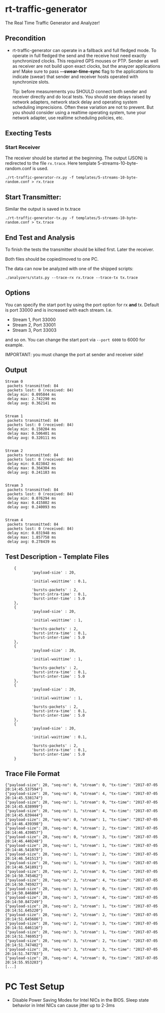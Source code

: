 # rt-traffic-generator

The Real Time Traffic Generator and Analyzer!

## Precondition

- rt-traffic-generator can operate in a fallback and full fledged mode. To
	operate in full fledged the send and the receive host need exactly
	synchronized clocks. This required GPS mouses or PTP. Sender as well as
	receiver are not build upon exact clocks, but the anayzer applications are!
	Make sure to pass **--swear-time-sync** flag to the applications to indicate
	(swear) that sender and receiver hosts operated with synchronize slots.

	Tip: before measurements you SHOULD connect both sender and receiver directly
	and do local tests. You should see delays raised by network adapters, network
	stack delay and operating system scheduling imprecisions. Often these variation
	are not to prevent. But you should consider using a realtime operating system,
	tune your network adapter, use realtime scheduling policies, etc.


## Execting Tests

### Start Receiver

The receiver should be started at the beginning. The output (JSON) is redirected to the file `rx.trace`.
Here template 5-streams-10-byte-random.conf is used.

```
./rt-traffic-generator-rx.py -f templates/5-streams-10-byte-random.conf > rx.trace
```

## Start Transmitter:

Similar the output is saved in tx.trace

```
./rt-traffic-generator-tx.py -f templates/5-streams-10-byte-random.conf > tx.trace
```

## End Test and Analysis

To finish the tests the transmitter should be killed first. Later the receiver.

Both files should be copied/moved to one PC.

The data can now be analyzed with one of the shipped scripts:

```
./analyzers/stats.py --trace-rx rx.trace --trace-tx tx.trace
```

## Options

You can specify the start port by using the port option for rx **and** tx.
Default is port 33000 and is increased with each stream. I.e.

- Stream 1, Port 33000
- Stream 2, Port 33001
- Stream 3, Port 33003

and so on. You can change the start port via `--port 6000` to 6000 for example.

IMPORTANT: you must change the port at sender and receiver side!

## Output

```
Stream 0 
 packets transmitted: 84
 packets lost: 0 (received: 84)
 delay min: 0.095844 ms
 delay max: 2.742290 ms
 delay avg: 0.362141 ms


Stream 1 
 packets transmitted: 84
 packets lost: 0 (received: 84)
 delay min: 0.150204 ms
 delay max: 0.506401 ms
 delay avg: 0.320111 ms


Stream 2 
 packets transmitted: 84
 packets lost: 0 (received: 84)
 delay min: 0.023842 ms
 delay max: 0.364304 ms
 delay avg: 0.241183 ms


Stream 3 
 packets transmitted: 84
 packets lost: 0 (received: 84)
 delay min: 0.076294 ms
 delay max: 0.415802 ms
 delay avg: 0.240093 ms


Stream 4 
 packets transmitted: 84
 packets lost: 0 (received: 84)
 delay min: 0.031948 ms
 delay max: 1.857758 ms
 delay avg: 0.278439 ms
```


## Test Description - Template Files

```
	{
			'payload-size' : 20,

			'initial-waittime' : 0.1,

			'bursts-packets' : 2,
			'burst-intra-time' : 0.1,
			'burst-inter-time' : 5.0
	},
	{
			'payload-size' : 20,

			'initial-waittime' : 1,

			'bursts-packets' : 2,
			'burst-intra-time' : 0.1,
			'burst-inter-time' : 5.0
	},
	{
			'payload-size' : 20,

			'initial-waittime' : 1,

			'bursts-packets' : 2,
			'burst-intra-time' : 0.1,
			'burst-inter-time' : 5.0
	},
	{
			'payload-size' : 20,

			'initial-waittime' : 1,

			'bursts-packets' : 2,
			'burst-intra-time' : 0.1,
			'burst-inter-time' : 5.0
	},
	{
			'payload-size' : 20,

			'initial-waittime' : 0.1,

			'bursts-packets' : 2,
			'burst-intra-time' : 0.1,
			'burst-inter-time' : 5.0
	}
```

## Trace File Format

```
{"payload-size": 20, "seq-no": 0, "stream": 0, "tx-time": "2017-07-05 20:14:45.537594"}
{"payload-size": 20, "seq-no": 0, "stream": 4, "tx-time": "2017-07-05 20:14:45.538174"}
{"payload-size": 20, "seq-no": 1, "stream": 0, "tx-time": "2017-07-05 20:14:45.638999"}
{"payload-size": 20, "seq-no": 1, "stream": 4, "tx-time": "2017-07-05 20:14:45.639444"}
{"payload-size": 20, "seq-no": 0, "stream": 1, "tx-time": "2017-07-05 20:14:46.439398"}
{"payload-size": 20, "seq-no": 0, "stream": 2, "tx-time": "2017-07-05 20:14:46.439857"}
{"payload-size": 20, "seq-no": 0, "stream": 3, "tx-time": "2017-07-05 20:14:46.440248"}
{"payload-size": 20, "seq-no": 1, "stream": 1, "tx-time": "2017-07-05 20:14:46.541070"}
{"payload-size": 20, "seq-no": 1, "stream": 2, "tx-time": "2017-07-05 20:14:46.541513"}
{"payload-size": 20, "seq-no": 1, "stream": 3, "tx-time": "2017-07-05 20:14:46.541891"}
{"payload-size": 20, "seq-no": 2, "stream": 0, "tx-time": "2017-07-05 20:14:50.745462"}
{"payload-size": 20, "seq-no": 2, "stream": 4, "tx-time": "2017-07-05 20:14:50.745927"}
{"payload-size": 20, "seq-no": 3, "stream": 0, "tx-time": "2017-07-05 20:14:50.846804"}
{"payload-size": 20, "seq-no": 3, "stream": 4, "tx-time": "2017-07-05 20:14:50.847249"}
{"payload-size": 20, "seq-no": 2, "stream": 1, "tx-time": "2017-07-05 20:14:51.645220"}
{"payload-size": 20, "seq-no": 2, "stream": 2, "tx-time": "2017-07-05 20:14:51.645686"}
{"payload-size": 20, "seq-no": 2, "stream": 3, "tx-time": "2017-07-05 20:14:51.646116"}
{"payload-size": 20, "seq-no": 3, "stream": 1, "tx-time": "2017-07-05 20:14:51.746953"}
{"payload-size": 20, "seq-no": 3, "stream": 2, "tx-time": "2017-07-05 20:14:51.747402"}
{"payload-size": 20, "seq-no": 3, "stream": 3, "tx-time": "2017-07-05 20:14:51.747783"}
{"payload-size": 20, "seq-no": 4, "stream": 0, "tx-time": "2017-07-05 20:14:55.953203"}
[...]
```

# PC Test Setup

- Disable Power Saving Modes for Intel NICs in the BIOS. Sleep state behavior in Intel NICs can cause jitter up to 2-3ms
